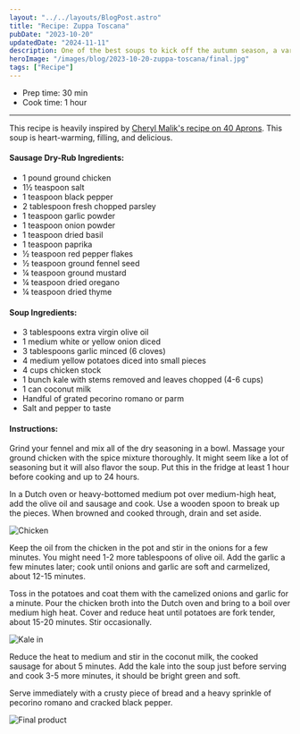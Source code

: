 ```yaml
---
layout: "../../layouts/BlogPost.astro"
title: "Recipe: Zuppa Toscana"
pubDate: "2023-10-20"
updatedDate: "2024-11-11"
description: One of the best soups to kick off the autumn season, a variation that uses chicken sausage
heroImage: "/images/blog/2023-10-20-zuppa-toscana/final.jpg"
tags: ["Recipe"]
---
```


<ul class="recipe-meta">
    <li>Prep time: 30 min</li>
    <li>Cook time: 1 hour</li>
</ul>

---

This recipe is heavily inspired by [Cheryl Malik's recipe on 40 Aprons](https://40aprons.com/whole30-zuppa-toscana/). This soup is heart-warming, filling, and delicious.

<h4>Sausage Dry-Rub Ingredients:</h4>

<ul>
    <li itemProp="recipeIngredient">1 pound ground chicken</li>
    <li itemProp="recipeIngredient">1½ teaspoon salt</li>
    <li itemProp="recipeIngredient">1 teaspoon black pepper</li>
    <li itemProp="recipeIngredient">2 tablespoon fresh chopped parsley</li>
    <li itemProp="recipeIngredient">1 teaspoon garlic powder</li>
    <li itemProp="recipeIngredient">1 teaspoon onion powder</li>
    <li itemProp="recipeIngredient">1 teaspoon dried basil</li>
    <li itemProp="recipeIngredient">1 teaspoon paprika</li>
    <li itemProp="recipeIngredient">½ teaspoon red pepper flakes</li>
    <li itemProp="recipeIngredient">½ teaspoon ground fennel seed</li>
    <li itemProp="recipeIngredient">¼ teaspoon ground mustard</li>
    <li itemProp="recipeIngredient">¼ teaspoon dried oregano</li>
    <li itemProp="recipeIngredient">¼ teaspoon dried thyme</li>
</ul>

<h4>Soup Ingredients:</h4>

<ul>
    <li itemProp="recipeIngredient">3 tablespoons extra virgin olive oil</li>
    <li itemProp="recipeIngredient">1 medium white or yellow onion diced</li>
    <li itemProp="recipeIngredient">3 tablespoons garlic minced (6 cloves)</li>
    <li itemProp="recipeIngredient">4 medium yellow potatoes diced into small pieces</li>
    <li itemProp="recipeIngredient">4 cups chicken stock</li>
    <li itemProp="recipeIngredient">1 bunch kale with stems removed and leaves chopped (4-6 cups)</li>
    <li itemProp="recipeIngredient">1 can coconut milk</li>
    <li itemProp="recipeIngredient">Handful of grated pecorino romano or parm</li>
    <li itemProp="recipeIngredient">Salt and pepper to taste</li>
</ul>

<h4>Instructions:</h4>

<p itemProp="recipeInstruction">
    Grind your fennel and mix all of the dry seasoning in a bowl. Massage your ground chicken with the spice mixture thoroughly. It might seem like a lot of seasoning but it will also flavor the soup. Put this in the fridge at least 1 hour before cooking and up to 24 hours.
</p>

<p itemProp="recipeInstruction">
    In a Dutch oven or heavy-bottomed medium pot over medium-high heat, add the olive oil and sausage and cook. Use a wooden spoon to break up the pieces. When browned and cooked through, drain and set aside.
</p>

![Chicken](/images/blog/2023-10-20-zuppa-toscana/chicken.jpg)

<p itemProp="recipeInstruction">
    Keep the oil from the chicken in the pot and stir in the onions for a few minutes. You might need 1-2 more tablespoons of olive oil. Add the garlic a few minutes later; cook until onions and garlic are soft and carmelized, about 12-15 minutes.
</p>

<p itemProp="recipeInstruction">
    Toss in the potatoes and coat them with the camelized onions and garlic for a minute. Pour the chicken broth into the Dutch oven and bring to a boil over medium high heat. Cover and reduce heat until potatoes are fork tender, about 15-20 minutes. Stir occasionally.
</p>

![Kale in](/images/blog/2023-10-20-zuppa-toscana/kale-in.jpg)

<p itemProp="recipeInstruction">
    Reduce the heat to medium and stir in the coconut milk, the cooked sausage for about 5 minutes. Add the kale into the soup just before serving and cook 3-5 more minutes, it should be bright green and soft.
</p>

<p itemProp="recipeInstruction">
    Serve immediately with a crusty piece of bread and a heavy sprinkle of pecorino romano and cracked black pepper.
</p>

![Final product](/images/blog/2023-10-20-zuppa-toscana/final.jpg)
